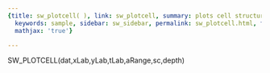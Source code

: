 ```yaml
---
{title: sw_plotcell( ), link: sw_plotcell, summary: plots cell structure with circles,
  keywords: sample, sidebar: sw_sidebar, permalink: sw_plotcell.html, folder: swfiles,
  mathjax: 'true'}

---
```

 
SW_PLOTCELL(dat,xLab,yLab,tLab,aRange,sc,depth)
 

